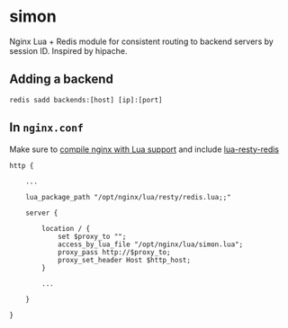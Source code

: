 # simon
Nginx Lua + Redis module for consistent routing to backend servers by session ID. Inspired by hipache.

## Adding a backend

```
redis sadd backends:[host] [ip]:[port]
```

## In `nginx.conf`

Make sure to [compile nginx with Lua support](https://github.com/openresty/lua-nginx-module#installation) and include [lua-resty-redis](https://github.com/openresty/lua-resty-redis)

```
http {

    ...
    
    lua_package_path "/opt/nginx/lua/resty/redis.lua;;"

    server {
    
        location / {
            set $proxy_to "";
            access_by_lua_file "/opt/nginx/lua/simon.lua";
            proxy_pass http://$proxy_to;
            proxy_set_header Host $http_host;
        }
        
        ...
        
    }
    
}
```
